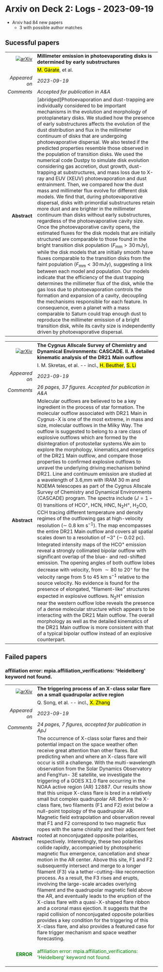 # Arxiv on Deck 2: Logs - 2023-09-19

* Arxiv had 84 new papers
    * 3 with possible author matches

## Sucessful papers


|||
|---:|:---|
| [![arXiv](https://img.shields.io/badge/arXiv-arXiv:2309.08752-b31b1b.svg)](https://arxiv.org/abs/arXiv:2309.08752) | **Millimeter emission in photoevaporating disks is determined by early  substructures**  |
|| <mark>M. Gárate</mark>, et al. |
|*Appeared on*| *2023-09-19*|
|*Comments*| *Accepted for publication in A&A*|
|**Abstract**| [abridged]Photoevaporation and dust-trapping are individually considered to be important mechanisms in the evolution and morphology of protoplanetary disks. We studied how the presence of early substructures affects the evolution of the dust distribution and flux in the millimeter continuum of disks that are undergoing photoevaporative dispersal. We also tested if the predicted properties resemble those observed in the population of transition disks. We used the numerical code Dustpy to simulate disk evolution considering gas accretion, dust growth, dust-trapping at substructures, and mass loss due to X-ray and EUV (XEUV) photoevaporation and dust entrainment. Then, we compared how the dust mass and millimeter flux evolve for different disk models. We find that, during photoevaporative dispersal, disks with primordial substructures retain more dust and are brighter in the millimeter continuum than disks without early substructures, regardless of the photoevaporative cavity size. Once the photoevaporative cavity opens, the estimated fluxes for the disk models that are initially structured are comparable to those found in the bright transition disk population ($F_\textrm{mm} > 30\, \textrm{mJy}$), while the disk models that are initially smooth have fluxes comparable to the transition disks from the faint population ($F_\textrm{mm} < 30\, \textrm{mJy}$), suggesting a link between each model and population. Our models indicate that the efficiency of the dust trapping determines the millimeter flux of the disk, while the gas loss due to photoevaporation controls the formation and expansion of a cavity, decoupling the mechanisms responsible for each feature. In consequence, even a planet with a mass comparable to Saturn could trap enough dust to reproduce the millimeter emission of a bright transition disk, while its cavity size is independently driven by photoevaporative dispersal. |


|||
|---:|:---|
| [![arXiv](https://img.shields.io/badge/arXiv-arXiv:2309.09687-b31b1b.svg)](https://arxiv.org/abs/arXiv:2309.09687) | **The Cygnus Allscale Survey of Chemistry and Dynamical Environments:  CASCADE. II. A detailed kinematic analysis of the DR21 Main outflow**  |
|| I. M. Skretas, et al. -- incl., <mark>H. Beuther</mark>, <mark>S. Li</mark> |
|*Appeared on*| *2023-09-19*|
|*Comments*| *26 pages, 37 figures. Accepted for publication in A&A*|
|**Abstract**| Molecular outflows are believed to be a key ingredient in the process of star formation. The molecular outflow associated with DR21 Main in Cygnus-X is one of the most extreme, in mass and size, molecular outflows in the Milky Way. The outflow is suggested to belong to a rare class of explosive outflows which are formed by the disintegration of protostellar systems.We aim to explore the morphology, kinematics,and energetics of the DR21 Main outflow, and compare those properties to confirmed explosive outflows to unravel the underlying driving mechanism behind DR21. Line and continuum emission are studied at a wavelength of 3.6\,mm with IRAM 30 m and NOEMA telescopes as part of the Cygnus Allscale Survey of Chemistry and Dynamical Environments (CASCADE) program. The spectra include ($J= 1-0$) transitions of HCO$^+$, HCN, HNC, N$_2$H$^+$, H$_2$CO, CCH tracing different temperature and density regimes of the outflowing gas at high-velocity resolution ($\sim$ 0.8 km s$^{-1}$). The map encompasses the entire DR21 Main outflow and covers all spatial scales down to a resolution of ~3" ($\sim$ 0.02 pc). Integrated intensity maps of the HCO$^+$ emission reveal a strongly collimated bipolar outflow with significant overlap of the blue- and red-shifted emission. The opening angles of both outflow lobes decrease with velocity, from $\sim80$ to 20$^{\circ}$ for the velocity range from 5 to 45 km s$^{-1}$ relative to the source velocity. No evidence is found for the presence of elongated, "filament-like" structures expected in explosive outflows. N$_2$H$^+$ emission near the western outflow lobe reveals the presence of a dense molecular structure which appears to be interacting with the DR21 Main outflow. The overall morphology as well as the detailed kinematics of the DR21 Main outflow is more consistent with that of a typical bipolar outflow instead of an explosive counterpart. |

## Failed papers

### affiliation error: mpia.affiliation_verifications: 'Heidelberg' keyword not found. 


|||
|---:|:---|
| [![arXiv](https://img.shields.io/badge/arXiv-arXiv:2309.09414-b31b1b.svg)](https://arxiv.org/abs/arXiv:2309.09414) | **The triggering process of an X-class solar flare on a small quadrupolar  active region**  |
|| Q. Song, et al. -- incl., <mark>X. Zhang</mark> |
|*Appeared on*| *2023-09-19*|
|*Comments*| *24 pages, 7 figures, accepted for publication in ApJ*|
|**Abstract**| The occurrence of X-class solar flares and their potential impact on the space weather often receive great attention than other flares. But predicting when and where an X-class flare will occur is still a challenge. With the multi-wavelength observation from the Solar Dynamics Observatory and FengYun- 3E satellite, we investigate the triggering of a GOES X1.0 flare occurring in the NOAA active region (AR) 12887. Our results show that this unique X-class flare is bred in a relatively small but complex quadrupolar AR. Before the X-class flare, two filaments (F1 and F2) exist below a null-point topology of the quadrupolar AR. Magnetic field extrapolation and observation reveal that F1 and F2 correspond to two magnetic flux ropes with the same chirality and their adjacent feet rooted at nonconjugated opposite polarities, respectively. Interestingly, these two polarities collide rapidly, accompanied by photospheric magnetic flux emergence, cancellation and shear motion in the AR center. Above this site, F1 and F2 subsequently intersect and merge to a longer filament (F3) via a tether-cutting-like reconnection process. As a result, the F3 rises and erupts, involving the large-scale arcades overlying filament and the quadrupolar magnetic field above the AR, and eventually leads to the eruption of the X-class flare with a quasi-X-shaped flare ribbon and a coronal mass ejection. It suggests that the rapid collision of nonconjugated opposite polarities provides a key condition for the triggering of this X-class flare, and also provides a featured case for flare trigger mechanism and space weather forecasting. |
|<p style="color:green"> **ERROR** </p>| <p style="color:green">affiliation error: mpia.affiliation_verifications: 'Heidelberg' keyword not found.</p> |

